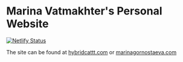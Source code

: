 # Marina Vatmakhter's Personal Website

[![Netlify Status](https://api.netlify.com/api/v1/badges/e484b5c7-5ed9-44b0-8559-1b4246da9609/deploy-status)](https://app.netlify.com/sites/hybridcattt/deploys)

The site can be found at [hybridcattt.com](http://hybridcattt.com) or [marinagornostaeva.com](http://marinagornostaeva.com)
